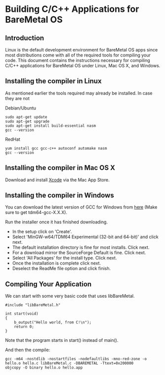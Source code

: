 Building C/C++ Applications for BareMetal OS
============================================

Introduction
------------

Linux is the default development environment for BareMetal OS apps since most distributions come with all of the required tools for compiling your code. This document contains the instructions necessary for compiling C/C++ applications for BareMetal OS under Linux, Mac OS X, and Windows.

Installing the compiler in Linux
--------------------------------

As mentioned earlier the tools required may already be installed. In case they are not 

Debian/Ubuntu

	sudo apt-get update
	sudo apt-get upgrade
	sudo apt-get install build-essential nasm
	gcc --version

RedHat

	yum install gcc gcc-c++ autoconf automake nasm
	gcc --version


Installing the compiler in Mac OS X
-----------------------------------

Download and install [Xcode](http://itunes.apple.com/us/app/xcode/id497799835) via the Mac App Store.


Installing the compiler in Windows
----------------------------------

You can download the latest version of GCC for Windows from [here](http://tdm-gcc.tdragon.net/download) (Make sure to get tdm64-gcc-X.X.X).

Run the installer once it has finished downloading.

- In the setup click on 'Create'.
- Select 'MinGW-w64/TDM64 Experimental (32-bit and 64-bit)' and click next.
- The default installation directory is fine for most installs. Click next.
- For a download mirror the SourceForge Default is fine. Click next.
- Select 'All Packages' for the install type. Click next.
- Once the installation is complete click next.
- Deselect the ReadMe file option and click finish.


Compiling Your Application
--------------------------

We can start with some very basic code that uses libBareMetal.

	#include "libBareMetal.h"
	
	int start(void)
	{
		b_output("Hello world, from C!\n");
		return 0;
	}

Note that the program starts in start() instead of main().

And then the compile:

	gcc -m64 -nostdlib -nostartfiles -nodefaultlibs -mno-red-zone -o hello.o hello.c libBareMetal.c -DBAREMETAL -Ttext=0x200000
	objcopy -O binary hello.o hello.app